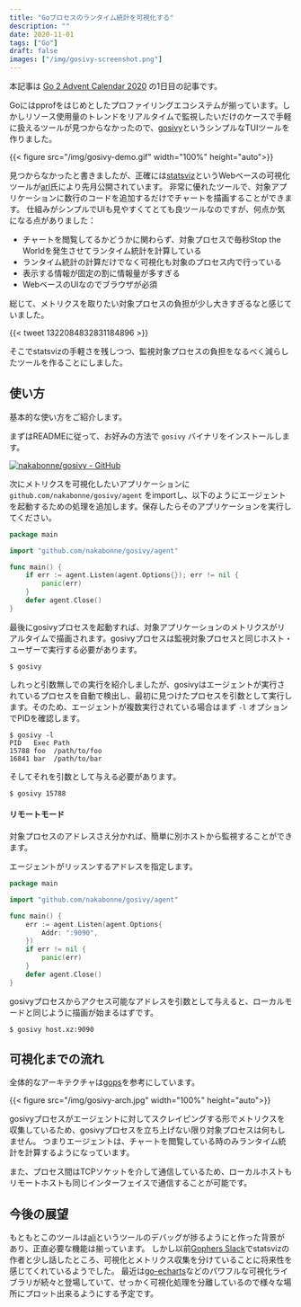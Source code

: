 ```yaml
---
title: "Goプロセスのランタイム統計を可視化する"
description: ""
date: 2020-11-01
tags: ["Go"]
draft: false
images: ["/img/gosivy-screenshot.png"]
---
```


本記事は [Go 2 Advent Calendar 2020](https://qiita.com/advent-calendar/2020/go2) の1日目の記事です。

Goにはpprofをはじめとしたプロファイリングエコシステムが揃っています。しかしリソース使用量のトレンドをリアルタイムで監視したいだけのケースで手軽に扱えるツールが見つからなかったので、[gosivy](https://github.com/nakabonne/gosivy)というシンプルなTUIツールを作りました。

{{< figure src="/img/gosivy-demo.gif" width="100%" height="auto">}}

見つからなかったと書きましたが、正確には[statsviz](https://github.com/arl/statsviz)というWebベースの可視化ツールが[arl](https://github.com/arl)氏により先月公開されています。
非常に優れたツールで、対象アプリケーションに数行のコードを追加するだけでチャートを描画することができます。
仕組みがシンプルでUIも見やすくてとても良ツールなのですが、何点か気になる点がありました：

- チャートを閲覧してるかどうかに関わらず、対象プロセスで毎秒Stop the Worldを発生させてランタイム統計を計算している
- ランタイム統計の計算だけでなく可視化も対象のプロセス内で行っている
- 表示する情報が固定の割に情報量が多すぎる
- WebベースのUIなのでブラウザが必須

総じて、メトリクスを取りたい対象プロセスの負担が少し大きすぎるなと感じていました。

{{< tweet 1322084832831184896 >}}

そこでstatsvizの手軽さを残しつつ、監視対象プロセスの負担をなるべく減らしたツールを作ることにしました。

## 使い方
基本的な使い方をご紹介します。

まずはREADMEに従って、お好みの方法で `gosivy` バイナリをインストールします。

[![nakabonne/gosivy - GitHub](https://gh-card.dev/repos/nakabonne/gosivy.svg?fullname=)](https://github.com/nakabonne/gosivy)


次にメトリクスを可視化したいアプリケーションに `github.com/nakabonne/gosivy/agent` をimportし、以下のようにエージェントを起動するための処理を追加します。保存したらそのアプリケーションを実行してください。

```go
package main

import "github.com/nakabonne/gosivy/agent"

func main() {
	if err := agent.Listen(agent.Options{}); err != nil {
		panic(err)
	}
	defer agent.Close()
}
```

最後にgosivyプロセスを起動すれば、対象アプリケーションのメトリクスがリアルタイムで描画されます。gosivyプロセスは監視対象プロセスと同じホスト・ユーザーで実行する必要があります。

```
$ gosivy
```

しれっと引数無しでの実行を紹介しましたが、gosivyはエージェントが実行されているプロセスを自動で検出し、最初に見つけたプロセスを引数として実行します。そのため、エージェントが複数実行されている場合はまず `-l` オプションでPIDを確認します。

```console
$ gosivy -l
PID   Exec Path
15788 foo  /path/to/foo
16841 bar  /path/to/bar
```

そしてそれを引数として与える必要があります。
```
$ gosivy 15788
```

#### リモートモード
対象プロセスのアドレスさえ分かれば、簡単に別ホストから監視することができます。

エージェントがリッスンするアドレスを指定します。

```go
package main

import "github.com/nakabonne/gosivy/agent"

func main() {
	err := agent.Listen(agent.Options{
		Addr: ":9090",
	})
	if err != nil {
		panic(err)
	}
	defer agent.Close()
}
```

gosivyプロセスからアクセス可能なアドレスを引数として与えると、ローカルモードと同じように描画が始まるはずです。

```
$ gosivy host.xz:9090
```

## 可視化までの流れ

全体的なアーキテクチャは[gops](https://github.com/google/gops)を参考にしています。

{{< figure src="/img/gosivy-arch.jpg" width="100%" height="auto">}}

gosivyプロセスがエージェントに対してスクレイピングする形でメトリクスを収集しているため、gosivyプロセスを立ち上げない限り対象プロセスは何もしません。
つまりエージェントは、チャートを閲覧している時のみランタイム統計を計算するようになっています。

また、プロセス間はTCPソケットを介して通信しているため、ローカルホストもリモートホストも同じインターフェイスで通信することが可能です。


## 今後の展望
もともとこのツールは[ali](https://github.com/nakabonne/ali)というツールのデバッグが捗るようにと作った背景があり、正直必要な機能は揃っています。
しかし以前[Gophers Slack](https://gophers.slack.com/)でstatsvizの作者と少し話したところ、可視化とメトリクス収集を分けていることに将来性を感じてくれているようでした。
最近は[go-echarts](https://github.com/go-echarts/go-echarts)などのパワフルな可視化ライブラリが続々と登場していて、せっかく可視化処理を分離しているので様々な場所にプロット出来るようにする予定です。
